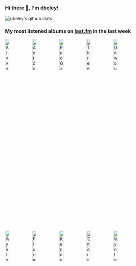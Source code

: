 ### Hi there 👋, I'm [dbeley](https://dbeley.ovh/en)!

![dbeley's github stats](https://github-readme-stats.vercel.app/api?username=dbeley)

### My most listened albums on [last.fm](https://www.last.fm/user/d_beley) in the last week

[<img src='https://lastfm.freetls.fastly.net/i/u/300x300/63ea8d50b43146e7c64414891c20d378.png' width='16%' height='16%' alt='Alvvays - Alvvays'>](https://www.last.fm/music/alvvays/alvvays)&nbsp;
[<img src='https://lastfm.freetls.fastly.net/i/u/300x300/e559843d2219ba3894a9ff0d2d2fd447.jpg' width='16%' height='16%' alt='Antônio Carlos Jobim - The Composer Of Desafinado, Plays'>](https://www.last.fm/music/ant%25c3%25b4nio%2bcarlos%2bjobim/the%2bcomposer%2bof%2bdesafinado%252c%2bplays)&nbsp;
[<img src='https://lastfm.freetls.fastly.net/i/u/300x300/880dbbfbbe0321022300dede2ac20855.png' width='16%' height='16%' alt='Red Garland Trio - Groovy'>](https://www.last.fm/music/red%2bgarland%2btrio/groovy)&nbsp;
[<img src='https://lastfm.freetls.fastly.net/i/u/300x300/44333077f7ac46d186f2e3ff7511f57d.jpg' width='16%' height='16%' alt='Three Mile Pilot - The Inevitable Past Is The Future Forgotten'>](https://www.last.fm/music/three%2bmile%2bpilot/the%2binevitable%2bpast%2bis%2bthe%2bfuture%2bforgotten)&nbsp;
[<img src='https://lastfm.freetls.fastly.net/i/u/300x300/ee4ae5e611f68e5b61e2b89425cc3bbd.png' width='16%' height='16%' alt='Unwound - Repetition'>](https://www.last.fm/music/unwound/repetition)&nbsp;
<br>
[<img src='https://lastfm.freetls.fastly.net/i/u/300x300/88ae38800b094e0592dd796e79a2cd1d.jpg' width='16%' height='16%' alt='Wynton Kelly - Someday My Prince Will Come'>](https://www.last.fm/music/wynton%2bkelly/someday%2bmy%2bprince%2bwill%2bcome)&nbsp;
[<img src='https://lastfm.freetls.fastly.net/i/u/300x300/880e7d2551f6e777983081cb5c582108.jpg' width='16%' height='16%' alt='Florian Pellissier Quintet - Cap de bonne espérance'>](https://www.last.fm/music/florian%2bpellissier%2bquintet/cap%2bde%2bbonne%2besp%25c3%25a9rance)&nbsp;
[<img src='https://lastfm.freetls.fastly.net/i/u/300x300/37c34de60373bf729c7e3272560d7089.jpg' width='16%' height='16%' alt='Kenny Barron Trio - Lemuria-Seascape'>](https://www.last.fm/music/kenny%2bbarron%2btrio/lemuria-seascape)&nbsp;
[<img src='https://lastfm.freetls.fastly.net/i/u/300x300/8636b754737a373aa032a5bdcd30ca36.jpg' width='16%' height='16%' alt='Ὁπλίτης - Τρωθησομένη'>](https://www.last.fm/music/%25e1%25bd%2589%25cf%2580%25ce%25bb%25ce%25af%25cf%2584%25ce%25b7%25cf%2582/%25ce%25a4%25cf%2581%25cf%2589%25ce%25b8%25ce%25b7%25cf%2583%25ce%25bf%25ce%25bc%25ce%25ad%25ce%25bd%25ce%25b7)&nbsp;
[<img src='https://lastfm.freetls.fastly.net/i/u/300x300/6472450a3e4dee56a673f962fb2c0186.jpg' width='16%' height='16%' alt='Wynton Kelly - Full View'>](https://www.last.fm/music/wynton%2bkelly/full%2bview)&nbsp;
<br>
